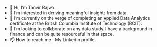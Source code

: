 - 👋 Hi, I’m Tanvir Bajwa
- 👀 I’m interested in deriving meaningful insights from data.
- 🌱 I’m currently on the verge of completing an Applied Data Analytics certificate at the British Columbia Institute of Technology (BCIT).
- 💞️ I’m looking to collaborate on any data study. I have a background in finance and can be quite resourceful in that space.
- 📫 How to reach me - My LinkedIn profile. 

<!---
tbajwa236/tbajwa236 is a ✨ special ✨ repository because its `README.md` (this file) appears on your GitHub profile.
You can click the Preview link to take a look at your changes.
--->
